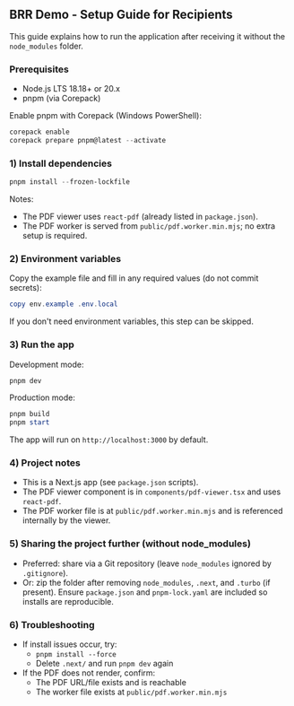 ## BRR Demo - Setup Guide for Recipients

This guide explains how to run the application after receiving it without the `node_modules` folder.

### Prerequisites
- Node.js LTS 18.18+ or 20.x
- pnpm (via Corepack)

Enable pnpm with Corepack (Windows PowerShell):

```powershell
corepack enable
corepack prepare pnpm@latest --activate
```

### 1) Install dependencies

```powershell
pnpm install --frozen-lockfile
```

Notes:
- The PDF viewer uses `react-pdf` (already listed in `package.json`).
- The PDF worker is served from `public/pdf.worker.min.mjs`; no extra setup is required.

### 2) Environment variables

Copy the example file and fill in any required values (do not commit secrets):

```powershell
copy env.example .env.local
```

If you don't need environment variables, this step can be skipped.

### 3) Run the app

Development mode:

```powershell
pnpm dev
```

Production mode:

```powershell
pnpm build
pnpm start
```

The app will run on `http://localhost:3000` by default.

### 4) Project notes
- This is a Next.js app (see `package.json` scripts).
- The PDF viewer component is in `components/pdf-viewer.tsx` and uses `react-pdf`.
- The PDF worker file is at `public/pdf.worker.min.mjs` and is referenced internally by the viewer.

### 5) Sharing the project further (without node_modules)
- Preferred: share via a Git repository (leave `node_modules` ignored by `.gitignore`).
- Or: zip the folder after removing `node_modules`, `.next`, and `.turbo` (if present). Ensure `package.json` and `pnpm-lock.yaml` are included so installs are reproducible.

### 6) Troubleshooting
- If install issues occur, try:
  - `pnpm install --force`
  - Delete `.next/` and run `pnpm dev` again
- If the PDF does not render, confirm:
  - The PDF URL/file exists and is reachable
  - The worker file exists at `public/pdf.worker.min.mjs`


